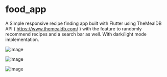 # food_app

A Simple responsive recipe finding app built with  Flutter using  TheMealDB API ( https://www.themealdb.com/ ) with the feature to randomly recommend recipes and a search bar as well. With dark/light mode implementation. 

![image](https://github.com/peter115342/recipe_app_Flutter_TheMealDB_API/assets/125477266/b062187d-a70b-4016-87c0-a4193aee9482)

![image](https://github.com/peter115342/recipe_app_Flutter_TheMealDB_API/assets/125477266/52c25dcf-adab-4cf4-82d1-f07039215f22)

![image](https://github.com/peter115342/recipe_app_Flutter_TheMealDB_API/assets/125477266/0961017c-bd00-49c6-99b0-6bc331157749)

